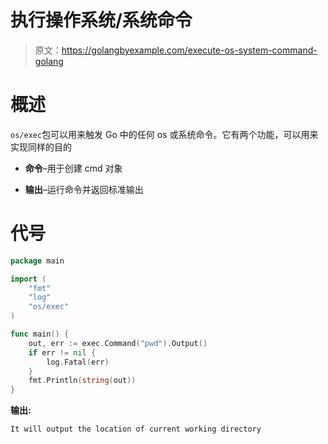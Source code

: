 # 执行操作系统/系统命令

> 原文：<https://golangbyexample.com/execute-os-system-command-golang>

# **概述**

`os/exec`包可以用来触发 Go 中的任何 os 或系统命令。它有两个功能，可以用来实现同样的目的

*   **命令**–用于创建 cmd 对象

*   **输出**–运行命令并返回标准输出

# **代号**

```go
package main

import (
    "fmt"
    "log"
    "os/exec"
)

func main() {
    out, err := exec.Command("pwd").Output()
    if err != nil {
        log.Fatal(err)
    }
    fmt.Println(string(out))
}
```

**输出:**

```go
It will output the location of current working directory
```